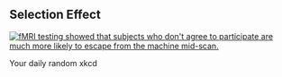 ## Selection Effect
[![fMRI testing showed that subjects who don't agree to participate are much more likely to escape from the machine mid-scan.](https://imgs.xkcd.com/comics/selection_effect.png)](https://xkcd.com/1999/ "fMRI testing showed that subjects who don't agree to participate are much more likely to escape from the machine mid-scan.")

Your daily random xkcd

